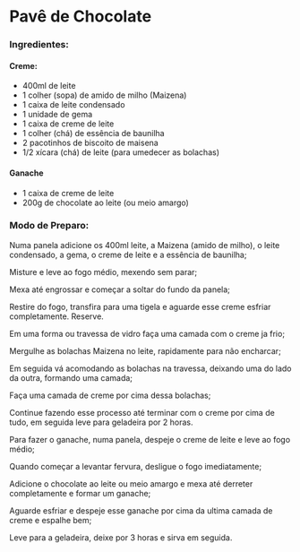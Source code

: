 # Pavê de Chocolate

### Ingredientes:

#### Creme:

- 400ml de leite
- 1 colher (sopa) de amido de milho (Maizena)
- 1 caixa de leite condensado
- 1 unidade de gema
- 1 caixa de creme de leite
- 1 colher (chá) de essência de baunilha
- 2 pacotinhos de biscoito de maisena
- 1/2 xícara (chá) de leite (para umedecer as bolachas)

#### Ganache

- 1 caixa de creme de leite
- 200g de chocolate ao leite (ou meio amargo)

### Modo de Preparo:

Numa panela adicione os 400ml leite, a Maizena (amido de milho), o leite condensado, a gema, o creme de leite e a essência de baunilha;

Misture e leve ao fogo médio, mexendo sem parar;

Mexa até engrossar e começar a soltar do fundo da panela;

Restire do fogo, transfira para uma tigela e aguarde esse creme esfriar completamente. Reserve.

Em uma forma ou travessa de vidro faça uma camada com o creme ja frio;

Mergulhe as bolachas Maizena no leite, rapidamente para não encharcar;

Em seguida vá acomodando as bolachas na travessa, deixando uma do lado da outra, formando uma camada;

Faça uma camada de creme por cima dessa bolachas;

Continue fazendo esse processo até terminar com o creme por cima de tudo, em seguida leve para geladeira por 2 horas.

Para fazer o ganache, numa panela, despeje o creme de leite e leve ao fogo médio;

Quando começar a levantar fervura, desligue o fogo imediatamente;

Adicione o chocolate ao leite ou meio amargo e mexa até derreter completamente e formar um ganache;

Aguarde esfriar e despeje esse ganache por cima da ultima camada de creme e espalhe bem;

Leve para a geladeira, deixe por 3 horas e sirva em seguida.
